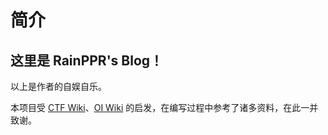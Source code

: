 # 简介

## 这里是 **RainPPR's Blog**！

以上是作者的自娱自乐。

本项目受 [CTF Wiki](https://ctf-wiki.org/)、[OI Wiki](https://oi-wiki.org/) 的启发，在编写过程中参考了诸多资料，在此一并致谢。